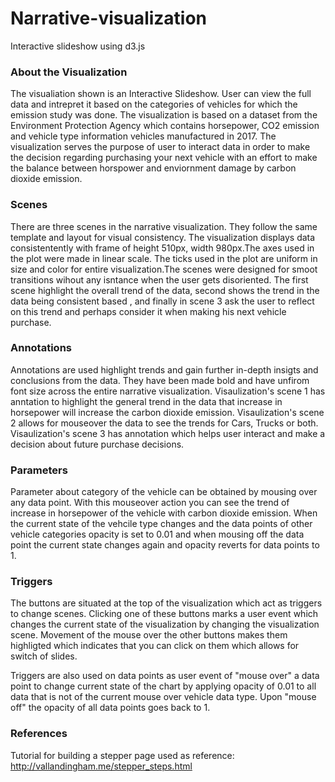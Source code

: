 # Narrative-visualization
Interactive slideshow using d3.js

### About the Visualization

The visualiation shown is an Interactive Slideshow. User can view the full data and intrepret it based on the categories of vehicles for which the emission study was done. The visualization is based on a dataset from the Environment Protection Agency which contains horsepower, CO2 emission and vehicle type information vehicles manufactured in 2017. The visualization serves the purpose of user to interact data in order to make the decision regarding purchasing your next vehicle with an effort to make the balance between horspower and enviornment damage by carbon dioxide emission. 

### Scenes

There are three scenes in the narrative visualization. They follow the same template and layout for visual consistency. The visualization displays data consistentently with frame of height 510px, width 980px.The axes used in the plot were made in linear scale. The ticks used in the plot are uniform in size and color for entire visualization.The scenes were designed for smoot transitions wihout any isntance when the user gets disoriented. The first scene highlight the overall trend of the data, second shows the trend in the data being consistent based , and finally in scene 3 ask the user to reflect on this trend and perhaps consider it when making his next vehicle purchase.

### Annotations

Annotations are used highlight trends and gain further in-depth insigts and conclusions from the data. They have been made bold and have unfirom font size across the entire narrative visualization. Visaulization's scene 1 has anntation to highlight the general trend in the data that increase in horsepower will increase the carbon dioxide emission. Visaulization's scene 2 allows for mouseover the data to see the trends for Cars, Trucks or both. Visaulization's scene 3 has annotation which helps user interact and make a decision about future purchase decisions. 

### Parameters

Parameter about category of the vehicle can be obtained by mousing over any data point. With this mouseover action you can see the trend of increase in horsepower of the vehicle with carbon dioxide emission. When the current state of the vehcile type changes and the data points of other vehicle categories opacity is set to 0.01 and when mousing off the data point the current state changes again and opacity reverts for data points to 1.

### Triggers

The buttons are situated at the top of the visualization which act as triggers to change scenes. Clicking one of these buttons marks a user event which changes the current state of the visualization by changing the visualization scene. Movement of the mouse over the other buttons makes them highligted which indicates that you can click on them which allows for switch of slides.  

Triggers are also used on data points as user event of "mouse over" a data point to change current state of the chart by applying opacity of 0.01 to all data that is not of the current mouse over vehicle data type. Upon "mouse off" the opacity of all data points goes back to 1. 


### References

Tutorial for building a stepper page used as reference:
http://vallandingham.me/stepper_steps.html


